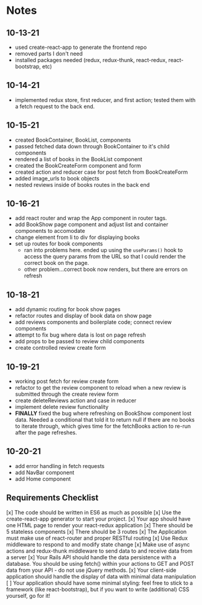 # Notes

## 10-13-21
* used create-react-app to generate the frontend repo
* removed parts I don't need
* installed packages needed (redux, redux-thunk, react-redux, react-bootstrap, etc)

## 10-14-21
* implemented redux store, first reducer, and first action; tested them with a fetch request to the back end.

## 10-15-21
* created BookContainer, BookList, components
* passed fetched data down through BookContainer to it's child components
* rendered a list of books in the BookList component
* created the BookCreateForm component and form
* created action and reducer case for post fetch from BookCreateForm
* added image_urls to book objects
* nested reviews inside of books routes in the back end

## 10-16-21
* add react router and wrap the App component in router tags.
* add BookShow page component and adjust list and container components to accomodate
* change element from li to div for displaying books
* set up routes for book components
  * ran into problems here. ended up using the `useParams()` hook to access the query params from the URL so that I could render the correct book on the page.
  * other problem...correct book now renders, but there are errors on refresh

## 10-18-21
* add dynamic routing for book show pages
* refactor routes and display of book data on show page
* add reviews components and boilerplate code; connect review components
* attempt to fix bug where data is lost on page refresh
* add props to be passed to review child components
* create controlled review create form

## 10-19-21
* working post fetch for review create form
* refactor to get the review component to reload when a new review is submitted through the create review form
* create deleteReviews action and case in reducer
* implement delete review functionality
* **FINALLY** fixed the bug where refreshing on BookShow component lost data. Needed a conditional that told it to return null if there are no books to iterate through, which gives time for the fetchBooks action to re-run after the page refreshes.

## 10-20-21
* add error handling in fetch requests
* add NavBar component
* add Home component

## Requirements Checklist

[x] The code should be written in ES6 as much as possible
[x] Use the create-react-app generator to start your project.
[x] Your app should have one HTML page to render your react-redux application
[x] There should be 5 stateless components
[x] There should be 3 routes
[x] The Application must make use of react-router and proper RESTful routing 
[x] Use Redux middleware to respond to and modify state change
[x] Make use of async actions and redux-thunk middleware to send data to and receive data from a server
[x] Your Rails API should handle the data persistence with a database. You should be using fetch() within your actions to GET and POST data from your API - do not use jQuery methods.
[x] Your client-side application should handle the display of data with minimal data manipulation
[ ] Your application should have some minimal styling: feel free to stick to a framework (like react-bootstrap), but if you want to write (additional) CSS yourself, go for it!